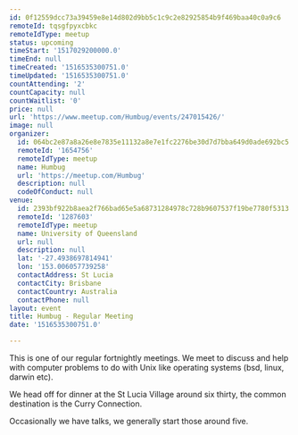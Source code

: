 ```yaml
---
id: 0f12559dcc73a39459e8e14d802d9bb5c1c9c2e82925854b9f469baa40c0a9c6
remoteId: tqsgfpyxcbkc
remoteIdType: meetup
status: upcoming
timeStart: '1517029200000.0'
timeEnd: null
timeCreated: '1516535300751.0'
timeUpdated: '1516535300751.0'
countAttending: '2'
countCapacity: null
countWaitlist: '0'
price: null
url: 'https://www.meetup.com/Humbug/events/247015426/'
image: null
organizer:
  id: 064bc2e87a8a26e8e7835e11132a8e7e1fc2276be30d7d7bba649d0ade692bc5
  remoteId: '1654756'
  remoteIdType: meetup
  name: Humbug
  url: 'https://meetup.com/Humbug'
  description: null
  codeOfConduct: null
venue:
  id: 2393bf922b8aea2f766bad65e5a68731284978c728b9607537f19be7780f5313
  remoteId: '1287603'
  remoteIdType: meetup
  name: University of Queensland
  url: null
  description: null
  lat: '-27.4938697814941'
  lon: '153.006057739258'
  contactAddress: St Lucia
  contactCity: Brisbane
  contactCountry: Australia
  contactPhone: null
layout: event
title: Humbug - Regular Meeting
date: '1516535300751.0'

---
```

<p>This is one of our regular fortnightly meetings. We meet to discuss and help with computer problems to do with Unix like operating systems (bsd, linux, darwin etc).</p> <p>We head off for dinner at the St Lucia Village around six thirty, the common destination is the Curry Connection.</p> <p>Occasionally we have talks, we generally start those around five.</p> 
